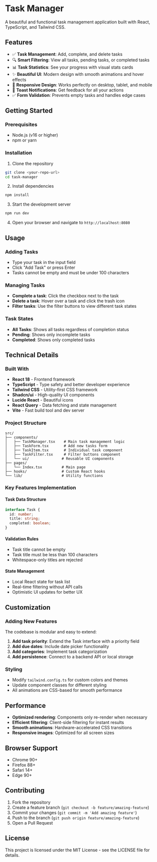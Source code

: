 
# Task Manager

A beautiful and functional task management application built with React, TypeScript, and Tailwind CSS.

## Features

- ✅ **Task Management**: Add, complete, and delete tasks
- 🔍 **Smart Filtering**: View all tasks, pending tasks, or completed tasks
- 📊 **Task Statistics**: See your progress with visual stats cards
- ✨ **Beautiful UI**: Modern design with smooth animations and hover effects
- 📱 **Responsive Design**: Works perfectly on desktop, tablet, and mobile
- 🔔 **Toast Notifications**: Get feedback for all your actions
- ✅ **Form Validation**: Prevents empty tasks and handles edge cases

## Getting Started

### Prerequisites

- Node.js (v16 or higher)
- npm or yarn

### Installation

1. Clone the repository
```bash
git clone <your-repo-url>
cd task-manager
```

2. Install dependencies
```bash
npm install
```

3. Start the development server
```bash
npm run dev
```

4. Open your browser and navigate to `http://localhost:8080`

## Usage

### Adding Tasks
- Type your task in the input field
- Click "Add Task" or press Enter
- Tasks cannot be empty and must be under 100 characters

### Managing Tasks
- **Complete a task**: Click the checkbox next to the task
- **Delete a task**: Hover over a task and click the trash icon
- **Filter tasks**: Use the filter buttons to view different task states

### Task States
- **All Tasks**: Shows all tasks regardless of completion status
- **Pending**: Shows only incomplete tasks
- **Completed**: Shows only completed tasks

## Technical Details

### Built With
- **React 18** - Frontend framework
- **TypeScript** - Type safety and better developer experience
- **Tailwind CSS** - Utility-first CSS framework
- **Shadcn/ui** - High-quality UI components
- **Lucide React** - Beautiful icons
- **React Query** - Data fetching and state management
- **Vite** - Fast build tool and dev server

### Project Structure
```
src/
├── components/
│   ├── TaskManager.tsx    # Main task management logic
│   ├── TaskForm.tsx       # Add new tasks form
│   ├── TaskItem.tsx       # Individual task component
│   ├── TaskFilter.tsx     # Filter buttons component
│   └── ui/               # Reusable UI components
├── pages/
│   └── Index.tsx         # Main page
├── hooks/                # Custom React hooks
└── lib/                  # Utility functions
```

### Key Features Implementation

#### Task Data Structure
```typescript
interface Task {
  id: number;
  title: string;
  completed: boolean;
}
```

#### Validation Rules
- Task title cannot be empty
- Task title must be less than 100 characters
- Whitespace-only titles are rejected

#### State Management
- Local React state for task list
- Real-time filtering without API calls
- Optimistic UI updates for better UX

## Customization

### Adding New Features
The codebase is modular and easy to extend:

1. **Add task priority**: Extend the Task interface with a priority field
2. **Add due dates**: Include date picker functionality
3. **Add categories**: Implement task categorization
4. **Add persistence**: Connect to a backend API or local storage

### Styling
- Modify `tailwind.config.ts` for custom colors and themes
- Update component classes for different styling
- All animations are CSS-based for smooth performance

## Performance

- **Optimized rendering**: Components only re-render when necessary
- **Efficient filtering**: Client-side filtering for instant results
- **Smooth animations**: Hardware-accelerated CSS transitions
- **Responsive images**: Optimized for all screen sizes

## Browser Support

- Chrome 90+
- Firefox 88+
- Safari 14+
- Edge 90+

## Contributing

1. Fork the repository
2. Create a feature branch (`git checkout -b feature/amazing-feature`)
3. Commit your changes (`git commit -m 'Add amazing feature'`)
4. Push to the branch (`git push origin feature/amazing-feature`)
5. Open a Pull Request

## License

This project is licensed under the MIT License - see the LICENSE file for details.
